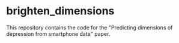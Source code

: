 # brighten_dimensions
This repository contains the code for the "Predicting dimensions of depression from smartphone data" paper.
